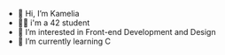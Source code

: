 - 👋 Hi, I’m Kamelia
- 👩‍💻 i'm a 42 student
- 👀 I’m interested in Front-end Development and Design
- 🌱 I’m currently learning C

<!---
elyakm/elyakm is a ✨ special ✨ repository because its `README.md` (this file) appears on your GitHub profile.
You can click the Preview link to take a look at your changes.
--->
